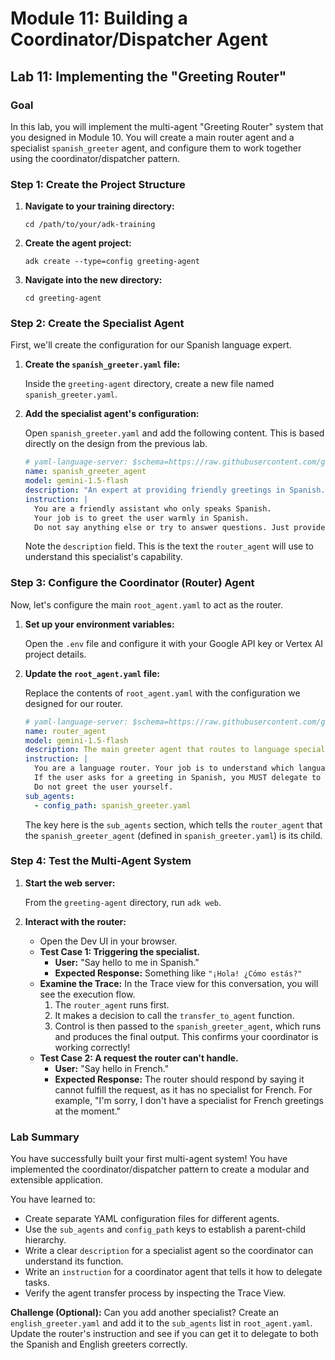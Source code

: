 # Module 11: Building a Coordinator/Dispatcher Agent

## Lab 11: Implementing the "Greeting Router"

### Goal

In this lab, you will implement the multi-agent "Greeting Router" system that you designed in Module 10. You will create a main router agent and a specialist `spanish_greeter` agent, and configure them to work together using the coordinator/dispatcher pattern.

### Step 1: Create the Project Structure

1.  **Navigate to your training directory:**

    ```shell
    cd /path/to/your/adk-training
    ```

2.  **Create the agent project:**

    ```shell
    adk create --type=config greeting-agent
    ```

3.  **Navigate into the new directory:**

    ```shell
    cd greeting-agent
    ```

### Step 2: Create the Specialist Agent

First, we'll create the configuration for our Spanish language expert.

1.  **Create the `spanish_greeter.yaml` file:**

    Inside the `greeting-agent` directory, create a new file named `spanish_greeter.yaml`.

2.  **Add the specialist agent's configuration:**

    Open `spanish_greeter.yaml` and add the following content. This is based directly on the design from the previous lab.

    ```yaml
    # yaml-language-server: $schema=https://raw.githubusercontent.com/google/adk-python/refs/heads/main/src/google/adk/agents/config_schemas/AgentConfig.json
    name: spanish_greeter_agent
    model: gemini-1.5-flash
    description: "An expert at providing friendly greetings in Spanish."
    instruction: |
      You are a friendly assistant who only speaks Spanish.
      Your job is to greet the user warmly in Spanish.
      Do not say anything else or try to answer questions. Just provide a simple, warm greeting.
    ```
    Note the `description` field. This is the text the `router_agent` will use to understand this specialist's capability.

### Step 3: Configure the Coordinator (Router) Agent

Now, let's configure the main `root_agent.yaml` to act as the router.

1.  **Set up your environment variables:**

    Open the `.env` file and configure it with your Google API key or Vertex AI project details.

2.  **Update the `root_agent.yaml` file:**

    Replace the contents of `root_agent.yaml` with the configuration we designed for our router.

    ```yaml
    # yaml-language-server: $schema=https://raw.githubusercontent.com/google/adk-python/refs/heads/main/src/google/adk/agents/config_schemas/AgentConfig.json
    name: router_agent
    model: gemini-1.5-flash
    description: The main greeter agent that routes to language specialists.
    instruction: |
      You are a language router. Your job is to understand which language the user wants to be greeted in and delegate to the appropriate specialist agent.
      If the user asks for a greeting in Spanish, you MUST delegate to the `spanish_greeter_agent`.
      Do not greet the user yourself.
    sub_agents:
      - config_path: spanish_greeter.yaml
    ```
    The key here is the `sub_agents` section, which tells the `router_agent` that the `spanish_greeter_agent` (defined in `spanish_greeter.yaml`) is its child.

### Step 4: Test the Multi-Agent System

1.  **Start the web server:**

    From the `greeting-agent` directory, run `adk web`.

2.  **Interact with the router:**
    *   Open the Dev UI in your browser.
    *   **Test Case 1: Triggering the specialist.**
        *   **User:** "Say hello to me in Spanish."
        *   **Expected Response:** Something like `"¡Hola! ¿Cómo estás?"`
    *   **Examine the Trace:** In the Trace view for this conversation, you will see the execution flow.
        1.  The `router_agent` runs first.
        2.  It makes a decision to call the `transfer_to_agent` function.
        3.  Control is then passed to the `spanish_greeter_agent`, which runs and produces the final output.
        This confirms your coordinator is working correctly!
    *   **Test Case 2: A request the router can't handle.**
        *   **User:** "Say hello in French."
        *   **Expected Response:** The router should respond by saying it cannot fulfill the request, as it has no specialist for French. For example, "I'm sorry, I don't have a specialist for French greetings at the moment."

### Lab Summary

You have successfully built your first multi-agent system! You have implemented the coordinator/dispatcher pattern to create a modular and extensible application.

You have learned to:
*   Create separate YAML configuration files for different agents.
*   Use the `sub_agents` and `config_path` keys to establish a parent-child hierarchy.
*   Write a clear `description` for a specialist agent so the coordinator can understand its function.
*   Write an `instruction` for a coordinator agent that tells it how to delegate tasks.
*   Verify the agent transfer process by inspecting the Trace View.

**Challenge (Optional):**
Can you add another specialist? Create an `english_greeter.yaml` and add it to the `sub_agents` list in `root_agent.yaml`. Update the router's instruction and see if you can get it to delegate to both the Spanish and English greeters correctly.
